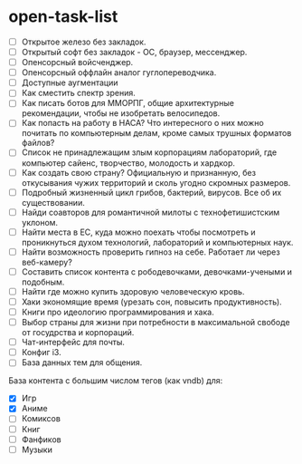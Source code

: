 # open-task-list

- [ ] Открытое железо без закладок.
- [ ] Открытый софт без закладок - ОС, браузер, мессенджер.
- [ ] Опенсорсный войсченджер.
- [ ] Oпенсорсный оффлайн аналог гуглопереводчика.
- [ ] Доступные аугментации
- [ ] Как сместить спектр зрения.
- [ ] Как писать ботов для ММОРПГ, общие архитектурные рекомендации, чтобы не изобретать велосипедов.
- [ ] Как попасть на работу в НАСА? Что интересного о них можно почитать по компьютерным делам, кроме самых трушных форматов файлов?
- [ ] Список не принадлежащим злым корпорациям лабораторий, где компьютер сайенс, творчество, молодость и хардкор.
- [ ] Как создать свою страну? Официальную и признанную, без откусывания чужих территорий и сколь угодно скромных размеров.
- [ ] Подробный жизненный цикл грибов, бактерий, вирусов. Все об их существовании.
- [ ] Найди соавторов для романтичной милоты с технофетишистским уклоном.
- [ ] Найти места в ЕС, куда можно поехать чтобы посмотреть и проникнуться духом технологий, лабораторий и компьютерных наук.
- [ ] Найти возможность проверить гипноз на себе. Работает ли через веб-камеру?
- [ ] Составить список контента с рободевочками, девочками-учеными и подобным.
- [ ] Найти где можно купить здоровую человеческую кровь.
- [ ] Хаки экономящие время (урезать сон, повысить продуктивность).
- [ ] Книги про идеологию программирования и хака.
- [ ] Выбор страны для жизни при потребности в максимальной свободе от госудрства и корпораций.
- [ ] Чат-интерфейс для почты.
- [ ] Конфиг i3.
- [ ] База данных тем для общения.

База контента с большим числом тегов (как vndb) для:
- [x] Игр
- [x] Аниме
- [ ] Комиксов
- [ ] Книг
- [ ] Фанфиков
- [ ] Музыки
